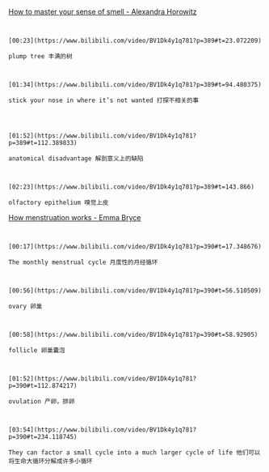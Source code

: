 [How to master your sense of smell - Alexandra Horowitz](https://www.bilibili.com/video/BV1Dk4y1q781?p=389)

```ad-note


[00:23](https://www.bilibili.com/video/BV1Dk4y1q781?p=389#t=23.072209)

plump tree 丰满的树

```

```ad-note


[01:34](https://www.bilibili.com/video/BV1Dk4y1q781?p=389#t=94.480375)

stick your nose in where it’s not wanted 打探不相关的事


```
```ad-note


[01:52](https://www.bilibili.com/video/BV1Dk4y1q781?p=389#t=112.389833)

anatomical disadvantage 解剖意义上的缺陷

```

```ad-note


[02:23](https://www.bilibili.com/video/BV1Dk4y1q781?p=389#t=143.866)

olfactory epithelium 嗅觉上皮

```


[How menstruation works - Emma Bryce](https://www.bilibili.com/video/BV1Dk4y1q781?p=390)

```ad-note


[00:17](https://www.bilibili.com/video/BV1Dk4y1q781?p=390#t=17.348676)

The monthly menstrual cycle 月度性的月经循环

```

```ad-note


[00:56](https://www.bilibili.com/video/BV1Dk4y1q781?p=390#t=56.510509)

ovary 卵巢

```

```ad-note


[00:58](https://www.bilibili.com/video/BV1Dk4y1q781?p=390#t=58.92905)

follicle 卵巢囊泡

```

```ad-note


[01:52](https://www.bilibili.com/video/BV1Dk4y1q781?p=390#t=112.874217)

ovulation 产卵，排卵

```
```ad-note


[03:54](https://www.bilibili.com/video/BV1Dk4y1q781?p=390#t=234.118745)

They can factor a small cycle into a much larger cycle of life 他们可以将生命大循环分解成许多小循环

```